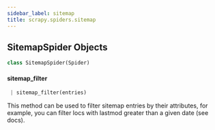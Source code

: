 ```yaml
---
sidebar_label: sitemap
title: scrapy.spiders.sitemap
---
```


## SitemapSpider Objects

```python
class SitemapSpider(Spider)
```

#### sitemap\_filter

```python
 | sitemap_filter(entries)
```

This method can be used to filter sitemap entries by their
attributes, for example, you can filter locs with lastmod greater
than a given date (see docs).

